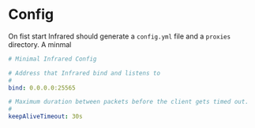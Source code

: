 # Config

On fist start Infrared should generate a `config.yml` file and a `proxies` directory.
A minmal

```yml
# Minimal Infrared Config

# Address that Infrared bind and listens to
#
bind: 0.0.0.0:25565

# Maximum duration between packets before the client gets timed out.
#
keepAliveTimeout: 30s
```
